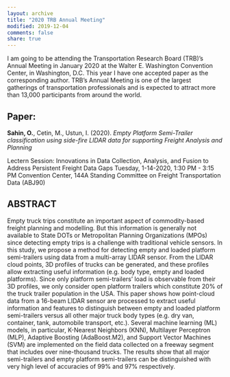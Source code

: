 ```yaml
---
layout: archive
title: "2020 TRB Annual Meeting"
modified: 2019-12-04
comments: false
share: true
---
```



I am going to be attending the Transportation Research Board (TRB)’s Annual Meeting in January 2020 at the Walter E. Washington Convention Center, in Washington, D.C. This year I have one accepted paper as the corresponding author. TRB’s Annual Meeting is one of the largest gatherings of transportation professionals and is expected to attract more than 13,000 participants from around the world.

## Paper:

  **Sahin, O.**, Cetin, M., Ustun, I. (2020). _Empty Platform Semi-Trailer classification using side-fire LIDAR data for supporting Freight Analysis and Planning_

Lectern Session:
Innovations in Data Collection, Analysis, and Fusion to Address Persistent Freight Data Gaps
Tuesday, 1-14-2020, 1:30 PM - 3:15 PM
Convention Center, 144A
Standing Committee on Freight Transportation Data (ABJ90)

## ABSTRACT

Empty truck trips constitute an important aspect of commodity-based freight planning and modelling. But this information is generally not available to State DOTs or Metropolitan Planning Organizations (MPOs) since detecting empty trips is a challenge with traditional vehicle sensors. In this study, we propose a method for detecting empty and loaded platform semi-trailers using data from a multi-array LIDAR sensor. From the LIDAR cloud points, 3D profiles of trucks can be generated, and these profiles allow extracting useful information (e.g. body type, empty and loaded platforms). Since only platform semi-trailers’ load is observable from their 3D profiles, we only consider open platform trailers which constitute 20% of the truck trailer population in the USA. This paper shows how point-cloud data from a 16-beam LIDAR sensor are processed to extract useful information and features to distinguish between empty and loaded platform semi-trailers versus all other major truck body types (e.g. dry van, container, tank, automobile transport, etc.). Several machine learning (ML) models, in particular, K-Nearest Neighbors (KNN), Multilayer Perceptron (MLP), Adaptive Boosting (AdaBoost.M2), and Support Vector Machines (SVM) are implemented on the field data collected on a freeway segment that includes over nine-thousand trucks. The results show that all major semi-trailers and empty platform semi-trailers can be distinguished with very high level of accuracies of 99% and 97% respectively.

